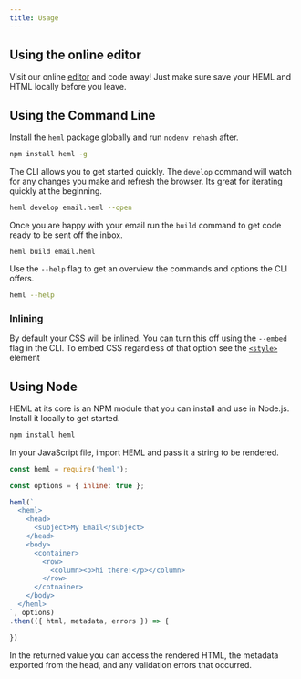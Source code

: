 ```yaml
---
title: Usage
---
```


## Using the online editor

Visit our online [editor](/editor) and code away! Just make sure save your HEML and HTML locally before you leave.

## Using the Command Line

Install the `heml` package globally and run `nodenv rehash` after.

```sh
npm install heml -g
```

The CLI allows you to get started quickly. The `develop` command will watch for any changes you make and refresh the browser. Its great for iterating quickly at the beginning.

```sh
heml develop email.heml --open
```

Once you are happy with your email run the `build` command to get code ready to be sent off the inbox.

```
heml build email.heml
```

Use the `--help` flag to get an overview the commands and options the CLI offers.

```sh
heml --help
```

### Inlining

By default your CSS will be inlined. You can turn this off using the `--embed` flag in the CLI. To embed CSS regardless of that option see the [`<style>`](/docs/elements/style) element


## Using Node

HEML at its core is an NPM module that you can install and use in Node.js. Install it locally to get started.

```sh
npm install heml
```

In your JavaScript file, import HEML and pass it a string to be rendered.

```js
const heml = require('heml');

const options = { inline: true };

heml(`
  <heml>
    <head>
      <subject>My Email</subject>
    </head>
    <body>
      <container>
        <row>
          <column><p>hi there!</p></column>
        </row>
      </cotnainer>
    </body>
  </heml>
`, options)
.then(({ html, metadata, errors }) => {

})
```


In the returned value you can access the rendered HTML, the metadata exported from the head, and any validation errors that occurred.